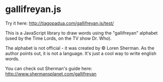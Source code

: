gallifreyan.js
==============

Try it here: http://tiagopadua.com/gallifreyan.js/test/

This is a JavaScript library to draw words using the "gallifreyan" alphabet (used by the Time Lords, on the TV show Dr. Who).

The alphabet is not official - it was created by © Loren Sherman.
As the author points out, it is not a language. It's just a cool way to write english words.

You can check out Sherman's guide here: http://www.shermansplanet.com/gallifreyan

